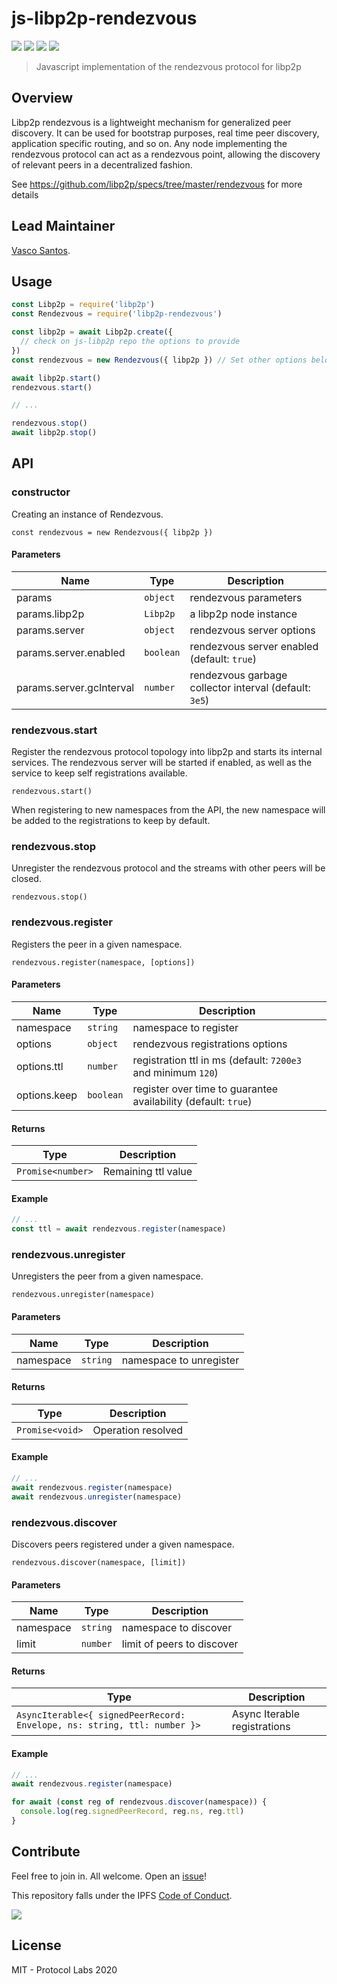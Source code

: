 # js-libp2p-rendezvous

[![](https://img.shields.io/badge/made%20by-Protocol%20Labs-blue.svg?style=flat-square)](http://protocol.ai)
[![](https://img.shields.io/badge/project-libp2p-yellow.svg?style=flat-square)](http://libp2p.io/)
[![](https://img.shields.io/badge/freenode-%23libp2p-yellow.svg?style=flat-square)](http://webchat.freenode.net/?channels=%23libp2p)
[![](https://img.shields.io/discourse/https/discuss.libp2p.io/posts.svg)](https://discuss.libp2p.io)

> Javascript implementation of the rendezvous protocol for libp2p

## Overview

Libp2p rendezvous is a lightweight mechanism for generalized peer discovery. It can be used for bootstrap purposes, real time peer discovery, application specific routing, and so on. Any node implementing the rendezvous protocol can act as a rendezvous point, allowing the discovery of relevant peers in a decentralized fashion.

See https://github.com/libp2p/specs/tree/master/rendezvous for more details

## Lead Maintainer

[Vasco Santos](https://github.com/vasco-santos).

## Usage

```js
const Libp2p = require('libp2p')
const Rendezvous = require('libp2p-rendezvous')

const libp2p = await Libp2p.create({
  // check on js-libp2p repo the options to provide
})
const rendezvous = new Rendezvous({ libp2p }) // Set other options below

await libp2p.start()
rendezvous.start()

// ...

rendezvous.stop()
await libp2p.stop()
```

## API

### constructor

Creating an instance of Rendezvous.

`const rendezvous = new Rendezvous({ libp2p })`

#### Parameters

| Name | Type | Description |
|------|------|-------------|
| params | `object` | rendezvous parameters |
| params.libp2p | `Libp2p` | a libp2p node instance |
| params.server | `object` | rendezvous server options |
| params.server.enabled | `boolean` | rendezvous server enabled (default: `true`) |
| params.server.gcInterval | `number` | rendezvous garbage collector interval (default: `3e5`) |

### rendezvous.start

Register the rendezvous protocol topology into libp2p and starts its internal services. The rendezvous server will be started if enabled, as well as the service to keep self registrations available.

`rendezvous.start()`

When registering to new namespaces from the API, the new namespace will be added to the registrations to keep by default.

### rendezvous.stop

Unregister the rendezvous protocol and the streams with other peers will be closed.

`rendezvous.stop()`

### rendezvous.register

Registers the peer in a given namespace.

`rendezvous.register(namespace, [options])`

#### Parameters

| Name | Type | Description |
|------|------|-------------|
| namespace | `string` | namespace to register |
| options | `object` | rendezvous registrations options |
| options.ttl | `number` | registration ttl in ms (default: `7200e3` and minimum `120`) |
| options.keep | `boolean` | register over time to guarantee availability (default: `true`) |

#### Returns

| Type | Description |
|------|-------------|
| `Promise<number>` | Remaining ttl value |

#### Example

```js
// ...
const ttl = await rendezvous.register(namespace)
```

### rendezvous.unregister

Unregisters the peer from a given namespace.

`rendezvous.unregister(namespace)`

#### Parameters

| Name | Type | Description |
|------|------|-------------|
| namespace | `string` | namespace to unregister |

#### Returns

| Type | Description |
|------|-------------|
| `Promise<void>` | Operation resolved |

#### Example

```js
// ...
await rendezvous.register(namespace)
await rendezvous.unregister(namespace)
```

### rendezvous.discover

Discovers peers registered under a given namespace.

`rendezvous.discover(namespace, [limit])`

#### Parameters

| Name | Type | Description |
|------|------|-------------|
| namespace | `string` | namespace to discover |
| limit | `number` | limit of peers to discover |

#### Returns

| Type | Description |
|------|-------------|
| `AsyncIterable<{ signedPeerRecord: Envelope, ns: string, ttl: number }>` | Async Iterable registrations |

#### Example

```js
// ...
await rendezvous.register(namespace)

for await (const reg of rendezvous.discover(namespace)) {
  console.log(reg.signedPeerRecord, reg.ns, reg.ttl)
}
```

## Contribute

Feel free to join in. All welcome. Open an [issue](https://github.com/libp2p/js-libp2p-pubsub-peer-discovery/issues)!

This repository falls under the IPFS [Code of Conduct](https://github.com/ipfs/community/blob/master/code-of-conduct.md).

[![](https://cdn.rawgit.com/jbenet/contribute-ipfs-gif/master/img/contribute.gif)](https://github.com/ipfs/community/blob/master/contributing.md)

## License

MIT - Protocol Labs 2020

[multiaddr]: https://github.com/multiformats/js-multiaddr
